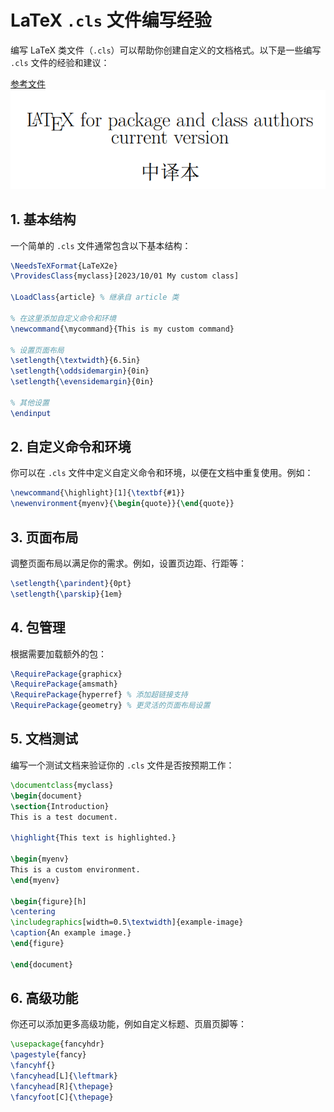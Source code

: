 # LaTeX `.cls` 文件编写经验

编写 LaTeX 类文件（`.cls`）可以帮助你创建自定义的文档格式。以下是一些编写 `.cls` 文件的经验和建议：

[参考文件](/docs/latexfcls.pdf)
![参考文件](/docs/latexofcls.png)

## 1. 基本结构

一个简单的 `.cls` 文件通常包含以下基本结构：

```latex
\NeedsTeXFormat{LaTeX2e}
\ProvidesClass{myclass}[2023/10/01 My custom class]

\LoadClass{article} % 继承自 article 类

% 在这里添加自定义命令和环境
\newcommand{\mycommand}{This is my custom command}

% 设置页面布局
\setlength{\textwidth}{6.5in}
\setlength{\oddsidemargin}{0in}
\setlength{\evensidemargin}{0in}

% 其他设置
\endinput
```

## 2. 自定义命令和环境

你可以在 `.cls` 文件中定义自定义命令和环境，以便在文档中重复使用。例如：

```latex
\newcommand{\highlight}[1]{\textbf{#1}}
\newenvironment{myenv}{\begin{quote}}{\end{quote}}
```

## 3. 页面布局

调整页面布局以满足你的需求。例如，设置页边距、行距等：

```latex
\setlength{\parindent}{0pt}
\setlength{\parskip}{1em}
```

## 4. 包管理

根据需要加载额外的包：

```latex
\RequirePackage{graphicx}
\RequirePackage{amsmath}
\RequirePackage{hyperref} % 添加超链接支持
\RequirePackage{geometry} % 更灵活的页面布局设置
```

## 5. 文档测试

编写一个测试文档来验证你的 `.cls` 文件是否按预期工作：

```latex
\documentclass{myclass}
\begin{document}
\section{Introduction}
This is a test document.

\highlight{This text is highlighted.}

\begin{myenv}
This is a custom environment.
\end{myenv}

\begin{figure}[h]
\centering
\includegraphics[width=0.5\textwidth]{example-image}
\caption{An example image.}
\end{figure}

\end{document}
```

## 6. 高级功能

你还可以添加更多高级功能，例如自定义标题、页眉页脚等：

```latex
\usepackage{fancyhdr}
\pagestyle{fancy}
\fancyhf{}
\fancyhead[L]{\leftmark}
\fancyhead[R]{\thepage}
\fancyfoot[C]{\thepage}
```

